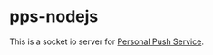 # pps-nodejs
This is a socket io server for [Personal Push Service](http://pps.zapto.org:50080/index.php/login).
